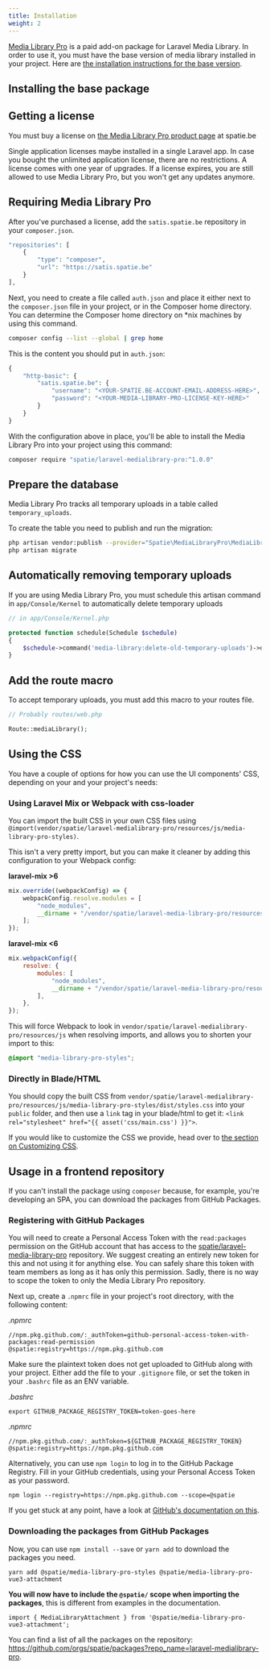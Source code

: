 ```yaml
---
title: Installation
weight: 2
---
```


[Media Library Pro](medialibrary.pro) is a paid add-on package for Laravel Media Library. In order to use it, you must have the base version of media library installed in your project. Here are [the installation instructions for the base version](/docs/laravel-medialibrary/v9/installation-setup).

## Installing the base package

## Getting a license

You must buy a license on [the Media Library Pro product page](https://spatie.be/products/media-library-pro) at spatie.be

Single application licenses maybe installed in a single Laravel app. In case you bought the unlimited application license, there are no restrictions. A license comes with one year of upgrades. If a license expires, you are still allowed to use Media Library Pro, but you won't get any updates anymore.

## Requiring Media Library Pro

After you've purchased a license, add the `satis.spatie.be` repository in your `composer.json`.

```php
"repositories": [
    {
        "type": "composer",
        "url": "https://satis.spatie.be"
    }
],
```

Next, you need to create a file called `auth.json` and place it either next to the `composer.json` file in your project, or in the Composer home directory. You can determine the Composer home directory on \*nix machines by using this command.

```bash
composer config --list --global | grep home
```

This is the content you should put in `auth.json`:

```php
{
    "http-basic": {
        "satis.spatie.be": {
            "username": "<YOUR-SPATIE.BE-ACCOUNT-EMAIL-ADDRESS-HERE>",
            "password": "<YOUR-MEDIA-LIBRARY-PRO-LICENSE-KEY-HERE>"
        }
    }
}
```

With the configuration above in place, you'll be able to install the Media Library Pro into your project using this command:

```bash
composer require "spatie/laravel-medialibrary-pro:^1.0.0"
```

## Prepare the database

Media Library Pro tracks all temporary uploads in a table called `temporary_uploads`.

To create the table you need to publish and run the migration:

```bash
php artisan vendor:publish --provider="Spatie\MediaLibraryPro\MediaLibraryProServiceProvider" --tag="migrations"
php artisan migrate
```

## Automatically removing temporary uploads

If you are using Media Library Pro, you must schedule this artisan command in `app/Console/Kernel` to automatically delete temporary uploads

```php
// in app/Console/Kernel.php

protected function schedule(Schedule $schedule)
{
    $schedule->command('media-library:delete-old-temporary-uploads')->daily();
}
```

## Add the route macro

To accept temporary uploads, you must add this macro to your routes file.

```php
// Probably routes/web.php

Route::mediaLibrary();
```

## Using the CSS

You have a couple of options for how you can use the UI components' CSS, depending on your and your project's needs:

### Using Laravel Mix or Webpack with css-loader

You can import the built CSS in your own CSS files using `@import(vendor/spatie/laravel-medialibrary-pro/resources/js/media-library-pro-styles)`.

This isn't a very pretty import, but you can make it cleaner by adding this configuration to your Webpack config:

**laravel-mix >6**

```js
mix.override((webpackConfig) => {
    webpackConfig.resolve.modules = [
        "node_modules",
        __dirname + "/vendor/spatie/laravel-media-library-pro/resources/js",
    ];
});
```

**laravel-mix <6**

```js
mix.webpackConfig({
    resolve: {
        modules: [
            "node_modules",
            __dirname + "/vendor/spatie/laravel-media-library-pro/resources/js",
        ],
    },
});
```

This will force Webpack to look in `vendor/spatie/laravel-medialibrary-pro/resources/js` when resolving imports, and allows you to shorten your import to this:

```css
@import "media-library-pro-styles";
```

### Directly in Blade/HTML

You should copy the built CSS from `vendor/spatie/laravel-medialibrary-pro/resources/js/media-library-pro-styles/dist/styles.css` into your `public` folder, and then use a `link` tag in your blade/html to get it: `<link rel="stylesheet" href="{{ asset('css/main.css') }}">`.

If you would like to customize the CSS we provide, head over to [the section on Customizing CSS](/docs/laravel-medialibrary/v9/handling-uploads-with-media-library-pro/customizing-css).

## Usage in a frontend repository

If you can't install the package using `composer` because, for example, you're developing an SPA, you can download the packages from GitHub Packages.

### Registering with GitHub Packages

You will need to create a Personal Access Token with the `read:packages` permission on the GitHub account that has access to the [spatie/laravel-media-library-pro](https://github.com/spatie/laravel-medialibrary-pro) repository. We suggest creating an entirely new token for this and not using it for anything else. You can safely share this token with team members as long as it has only this permission. Sadly, there is no way to scope the token to only the Media Library Pro repository.

Next up, create a `.npmrc` file in your project's root directory, with the following content:

_.npmrc_

```
//npm.pkg.github.com/:_authToken=github-personal-access-token-with-packages:read-permission
@spatie:registry=https://npm.pkg.github.com
```

Make sure the plaintext token does not get uploaded to GitHub along with your project. Either add the file to your `.gitignore` file, or set the token in your `.bashrc` file as an ENV variable.

_.bashrc_

```
export GITHUB_PACKAGE_REGISTRY_TOKEN=token-goes-here
```

_.npmrc_

```
//npm.pkg.github.com/:_authToken=${GITHUB_PACKAGE_REGISTRY_TOKEN}
@spatie:registry=https://npm.pkg.github.com
```

Alternatively, you can use `npm login` to log in to the GitHub Package Registry. Fill in your GitHub credentials, using your Personal Access Token as your password.

```
npm login --registry=https://npm.pkg.github.com --scope=@spatie
```

If you get stuck at any point, have a look at [GitHub's documentation on this](https://docs.github.com/en/free-pro-team@latest/packages/publishing-and-managing-packages/installing-a-package).

### Downloading the packages from GitHub Packages

Now, you can use `npm install --save` or `yarn add` to download the packages you need.

```
yarn add @spatie/media-library-pro-styles @spatie/media-library-pro-vue3-attachment
```

**You will now have to include the `@spatie/` scope when importing the packages**, this is different from examples in the documentation.

```
import { MediaLibraryAttachment } from '@spatie/media-library-pro-vue3-attachment';
```

You can find a list of all the packages on the repository: https://github.com/orgs/spatie/packages?repo_name=laravel-medialibrary-pro.
